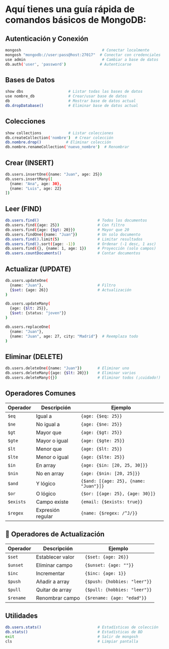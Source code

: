 # Aquí tienes una guía rápida de comandos básicos de MongoDB:

## Autenticación y Conexión

```bash
mongosh                                    # Conectar localmente
mongosh "mongodb://user:pass@host:27017"  # Conectar con credenciales
use admin                                  # Cambiar a base de datos
db.auth('user', 'password')               # Autenticarse
```

## Bases de Datos

```bash
show dbs                    # Listar todas las bases de datos
use nombre_db               # Crear/usar base de datos
db                          # Mostrar base de datos actual
db.dropDatabase()           # Eliminar base de datos actual
```

## Colecciones

```bash
show collections            # Listar colecciones
db.createCollection('nombre')  # Crear colección
db.nombre.drop()           # Eliminar colección
db.nombre.renameCollection('nuevo_nombre')  # Renombrar
```

## Crear (INSERT)

```bash
db.users.insertOne({name: "Juan", age: 25})
db.users.insertMany([
  {name: "Ana", age: 30},
  {name: "Luis", age: 22}
])
```

## Leer (FIND)

```bash
db.users.find()                          # Todos los documentos
db.users.find({age: 25})                 # Con filtro
db.users.find({age: {$gt: 20}})          # Mayor que 20
db.users.findOne({name: "Juan"})         # Un solo documento
db.users.find().limit(5)                 # Limitar resultados
db.users.find().sort({age: -1})          # Ordenar (-1 desc, 1 asc)
db.users.find({}, {name: 1, age: 1})     # Proyección (solo campos)
db.users.countDocuments()                # Contar documentos
```

## Actualizar (UPDATE)

```bash
db.users.updateOne(
  {name: "Juan"},                        # Filtro
  {$set: {age: 26}}                      # Actualización
)

db.users.updateMany(
  {age: {$lt: 25}},
  {$set: {status: "joven"}}
)

db.users.replaceOne(
  {name: "Juan"},
  {name: "Juan", age: 27, city: "Madrid"}  # Reemplaza todo
)
```

## Eliminar (DELETE)

```bash
db.users.deleteOne({name: "Juan"})       # Eliminar uno
db.users.deleteMany({age: {$lt: 20}})    # Eliminar varios
db.users.deleteMany({})                  # Eliminar todos (¡cuidado!)
```

## Operadores Comunes

| Operador | Descripción | Ejemplo |
|----------|-------------|---------|
| `$eq` | Igual a | `{age: {$eq: 25}}` |
| `$ne` | No igual a | `{age: {$ne: 25}}` |
| `$gt` | Mayor que | `{age: {$gt: 25}}` |
| `$gte` | Mayor o igual | `{age: {$gte: 25}}` |
| `$lt` | Menor que | `{age: {$lt: 25}}` |
| `$lte` | Menor o igual | `{age: {$lte: 25}}` |
| `$in` | En array | `{age: {$in: [20, 25, 30]}}` |
| `$nin` | No en array | `{age: {$nin: [20, 25]}}` |
| `$and` | Y lógico | `{$and: [{age: 25}, {name: "Juan"}]}` |
| `$or` | O lógico | `{$or: [{age: 25}, {age: 30}]}` |
| `$exists` | Campo existe | `{email: {$exists: true}}` |
| `$regex` | Expresión regular | `{name: {$regex: /^J/}}` |

## 🔧 Operadores de Actualización

| Operador | Descripción | Ejemplo |
|----------|-------------|---------|
| `$set` | Establecer valor | `{$set: {age: 26}}` |
| `$unset` | Eliminar campo | `{$unset: {age: ""}}` |
| `$inc` | Incrementar | `{$inc: {age: 1}}` |
| `$push` | Añadir a array | `{$push: {hobbies: "leer"}}` |
| `$pull` | Quitar de array | `{$pull: {hobbies: "leer"}}` |
| `$rename` | Renombrar campo | `{$rename: {age: "edad"}}` |

## Utilidades

```bash
db.users.stats()                         # Estadísticas de colección
db.stats()                               # Estadísticas de BD
exit                                     # Salir de mongosh
cls                                      # Limpiar pantalla
```
